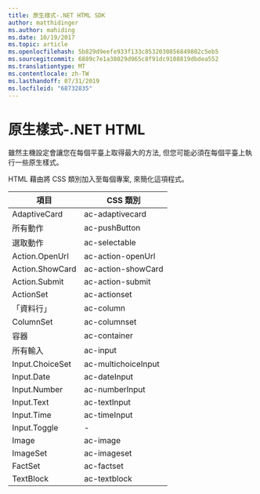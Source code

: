 ```yaml
---
title: 原生樣式-.NET HTML SDK
author: matthidinger
ms.author: mahiding
ms.date: 10/19/2017
ms.topic: article
ms.openlocfilehash: 5b829d9eefe933f133c8532030856849802c5eb5
ms.sourcegitcommit: 6889c7e1a38029d965c8f91dc9108819dbdea552
ms.translationtype: MT
ms.contentlocale: zh-TW
ms.lasthandoff: 07/31/2019
ms.locfileid: "68732835"
---
```

# <a name="native-styling---net-html"></a>原生樣式-.NET HTML

雖然主機設定會讓您在每個平臺上取得最大的方法, 但您可能必須在每個平臺上執行一些原生樣式。 

HTML 藉由將 CSS 類別加入至每個專案, 來簡化這項程式。

| 項目 | CSS 類別 |
|---|---|
| AdaptiveCard | ac-adaptivecard |
| 所有動作 | ac-pushButton | 
| 選取動作 | ac-selectable |
| Action.OpenUrl  | ac-action-openUrl |
| Action.ShowCard | ac-action-showCard |
| Action.Submit  | ac-action-submit  |
| ActionSet | ac-actionset |
| 「資料行」 | ac-column |
| ColumnSet | ac-columnset |
| 容器 | ac-container |
| 所有輸入 | ac-input |
| Input.ChoiceSet | ac-multichoiceInput  |
| Input.Date | ac-dateInput |
| Input.Number | ac-numberInput |
| Input.Text | ac-textInput |
| Input.Time | ac-timeInput |
| Input.Toggle| - |
| Image  | ac-image |
| ImageSet  | ac-imageset |
| FactSet | ac-factset |
| TextBlock  | ac-textblock |